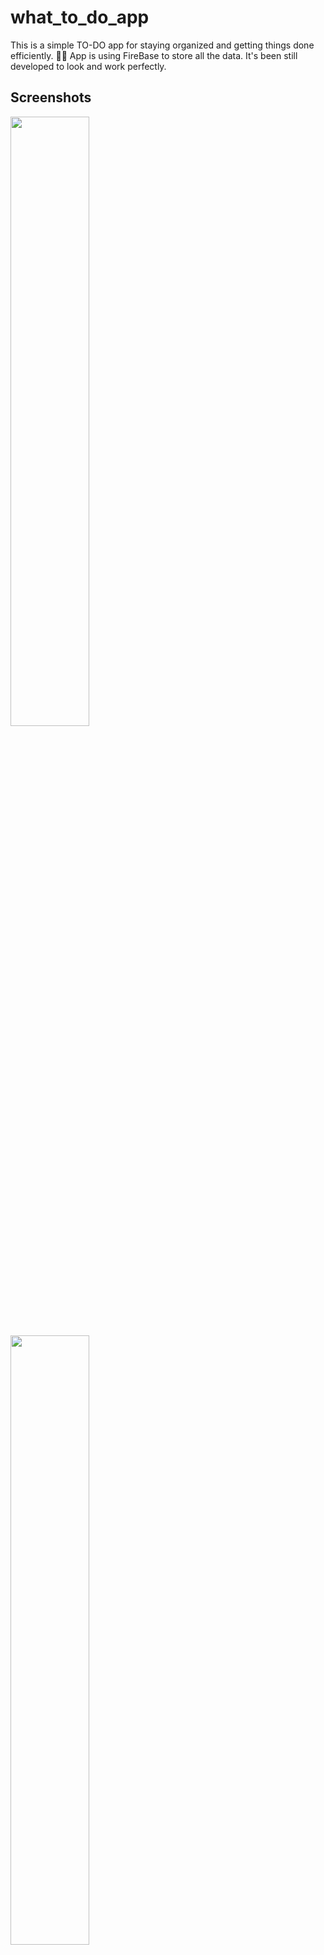 # what_to_do_app

This is a simple TO-DO app for staying organized and getting things done efficiently. 📝✅
App is using FireBase to store all the data. It's been still developed to look and work perfectly. 

## Screenshots
<img src="https://github.com/ninagebalska/what_to_do_app/assets/121769032/ffa831d6-68d1-4856-ab7e-bbf4cd4d8913" width=50% height=50%>
<img src="https://github.com/ninagebalska/what_to_do_app/assets/121769032/b2f15e4e-0ed4-43ca-a59e-16916239982e" width=50% height=50%>
<img src="https://github.com/ninagebalska/what_to_do_app/assets/121769032/fbd620d8-894a-4b93-9d7c-9977dd8ba12e" width=50% height=50%>
<img src="https://github.com/ninagebalska/what_to_do_app/assets/121769032/e54886e6-191b-4a6a-9d0c-7afb85d1b580" width=50% height=50%>
<img src="https://github.com/ninagebalska/what_to_do_app/assets/121769032/e8bd8174-5a9c-492c-8455-ee1fae5e223b" width=50% height=50%>


